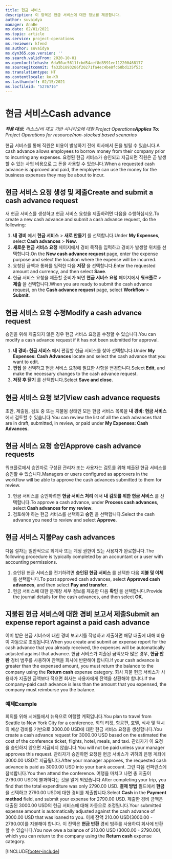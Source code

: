 ```yaml
---
title: 현금 서비스
description: 이 항목은 현금 서비스에 대한 정보를 제공합니다.
author: suvaidya
manager: AnnBe
ms.date: 02/01/2021
ms.topic: article
ms.service: project-operations
ms.reviewer: kfend
ms.author: suvaidya
ms.dyn365.ops.version: ''
ms.search.validFrom: 2020-10-01
ms.openlocfilehash: 6da50ac5611fcbd54aef8d8591ee112200468177
ms.sourcegitcommit: fa32b1893286f20271fa4ec4be8fc68bd135f53c
ms.translationtype: HT
ms.contentlocale: ko-KR
ms.lasthandoff: 02/15/2021
ms.locfileid: "5276716"
---
```

# <a name="cash-advance"></a><span data-ttu-id="9dcad-103">현금 서비스</span><span class="sxs-lookup"><span data-stu-id="9dcad-103">Cash advance</span></span>

<span data-ttu-id="9dcad-104">_**적용 대상:** 리소스/비 재고 기반 시나리오에 대한 Project Operations_</span><span class="sxs-lookup"><span data-stu-id="9dcad-104">_**Applies To:** Project Operations for resource/non-stocked based scenarios_</span></span>

<span data-ttu-id="9dcad-105">현금 서비스를 통해 직원은 비용이 발생하기 전에 회사에서 돈을 빌릴 수 있습니다.</span><span class="sxs-lookup"><span data-stu-id="9dcad-105">A cash advance allows employees to borrow money from their company prior to incurring any expenses.</span></span> <span data-ttu-id="9dcad-106">요청된 현금 서비스가 승인되고 지급되면 직원은 곧 발생할 수 있는 사업 비용으로 그 돈을 사용할 수 있습니다.</span><span class="sxs-lookup"><span data-stu-id="9dcad-106">When a requested cash advance is approved and paid, the employee can use the money for the business expenses they may be about to incur.</span></span> 

## <a name="create-and-submit-a-cash-advance-request"></a><span data-ttu-id="9dcad-107">현금 서비스 요청 생성 및 제출</span><span class="sxs-lookup"><span data-stu-id="9dcad-107">Create and submit a cash advance request</span></span>
<span data-ttu-id="9dcad-108">새 현금 서비스를 생성하고 현금 서비스 요청을 제출하려면 다음을 수행하십시오.</span><span class="sxs-lookup"><span data-stu-id="9dcad-108">To create a new cash advance and submit a cash advance request, do the following:</span></span> 

1. <span data-ttu-id="9dcad-109">**내 경비** 에서 **현금 서비스** > **새로 만들기** 를 선택합니다.</span><span class="sxs-lookup"><span data-stu-id="9dcad-109">Under **My Expenses**, select **Cash advances** > **New**.</span></span> 
2. <span data-ttu-id="9dcad-110">**새로운 현금 서비스 요청** 페이지에서 경비 목적을 입력하고 경비가 발생할 위치를 선택합니다.</span><span class="sxs-lookup"><span data-stu-id="9dcad-110">On the **New cash advance request** page, enter the expense purpose and select the location where the expense will be incurred.</span></span>
3. <span data-ttu-id="9dcad-111">요청된 금액과 통화를 입력한 다음 **저장** 을 선택합니다.</span><span class="sxs-lookup"><span data-stu-id="9dcad-111">Enter the requested amount and currency, and then select **Save**.</span></span> 
4. <span data-ttu-id="9dcad-112">현금 서비스 요청을 제출할 준비가 되면 **현금 서비스 요청** 페이지에서 **워크플로** > **제출** 을 선택합니다.</span><span class="sxs-lookup"><span data-stu-id="9dcad-112">When you are ready to submit the cash advance request, on the **Cash advance request** page, select **Workflow** > **Submit**.</span></span>

## <a name="modify-a-cash-advance-request"></a><span data-ttu-id="9dcad-113">현금 서비스 요청 수정</span><span class="sxs-lookup"><span data-stu-id="9dcad-113">Modify a cash advance request</span></span>

<span data-ttu-id="9dcad-114">승인을 위해 제출되지 않은 경우 현금 서비스 요청을 수정할 수 있습니다.</span><span class="sxs-lookup"><span data-stu-id="9dcad-114">You can modify a cash advance request if it has not been submitted for approval.</span></span>

1. <span data-ttu-id="9dcad-115">**내 경비: 현금 서비스** 에서 편집할 현금 서비스를 찾아 선택합니다.</span><span class="sxs-lookup"><span data-stu-id="9dcad-115">Under **My Expenses: Cash Advances** locate and select the cash advance that you want to edit.</span></span>
2. <span data-ttu-id="9dcad-116">**편집** 을 선택하고 현금 서비스 요청에 필요한 사항을 변경합니다.</span><span class="sxs-lookup"><span data-stu-id="9dcad-116">Select **Edit**, and make the necessary changes to the cash advance request.</span></span> 
3. <span data-ttu-id="9dcad-117">**저장 후 닫기** 를 선택합니다.</span><span class="sxs-lookup"><span data-stu-id="9dcad-117">Select **Save and close**.</span></span>


## <a name="view-cash-advance-requests"></a><span data-ttu-id="9dcad-118">현금 서비스 요청 보기</span><span class="sxs-lookup"><span data-stu-id="9dcad-118">View cash advance requests</span></span>
<span data-ttu-id="9dcad-119">초안, 제출됨, 검토 중 또는 지불됨 상태인 모든 현금 서비스 목록을 **내 경비: 현금 서비스** 에서 검토할 수 있습니다.</span><span class="sxs-lookup"><span data-stu-id="9dcad-119">You can review the list of all the cash advances that are in draft, submitted, in review, or paid under **My Expenses: Cash Advances**.</span></span> 

## <a name="approve-cash-advance-requests"></a><span data-ttu-id="9dcad-120">현금 서비스 요청 승인</span><span class="sxs-lookup"><span data-stu-id="9dcad-120">Approve cash advance requests</span></span>

<span data-ttu-id="9dcad-121">워크플로에서 승인자로 구성된 관리자 또는 사용자는 검토를 위해 제출된 현금 서비스를 승인할 수 있습니다.</span><span class="sxs-lookup"><span data-stu-id="9dcad-121">Managers or users configured as approvers in the workflow will be able to approve the cash advances submitted to them for review.</span></span> 

1. <span data-ttu-id="9dcad-122">현금 서비스를 승인하려면 **현금 서비스 처리** 에서 **내 검토를 위한 현금 서비스** 를 선택합니다.</span><span class="sxs-lookup"><span data-stu-id="9dcad-122">To approve a cash advance, under **Process cash advances**, select **Cash advances for my review**.</span></span>
2. <span data-ttu-id="9dcad-123">검토해야 하는 현금 서비스를 선택하고 **승인** 을 선택합니다.</span><span class="sxs-lookup"><span data-stu-id="9dcad-123">Select the cash advance you need to review and select **Approve**.</span></span>  

## <a name="pay-cash-advances"></a><span data-ttu-id="9dcad-124">현금 서비스 지불</span><span class="sxs-lookup"><span data-stu-id="9dcad-124">Pay cash advances</span></span> 
<span data-ttu-id="9dcad-125">다음 절차는 일반적으로 회계사 또는 계정 권한이 있는 사용자가 완료합니다.</span><span class="sxs-lookup"><span data-stu-id="9dcad-125">The following procedure is typically completed by an accountant or a user with accounting permissions.</span></span>

1. <span data-ttu-id="9dcad-126">승인된 현금 서비스를 전기하려면 **승인된 현금 서비스** 를 선택한 다음 **지불 및 이체** 를 선택합니다.</span><span class="sxs-lookup"><span data-stu-id="9dcad-126">To post approved cash advances, select **Approved cash advances**, and then select **Pay and transfer**.</span></span>  
2. <span data-ttu-id="9dcad-127">현금 서비스에 대한 분개장 세부 정보를 제공한 다음 **확인** 을 선택합니다.</span><span class="sxs-lookup"><span data-stu-id="9dcad-127">Provide the journal details for the cash advances, and then select **OK**.</span></span> 

## <a name="submit-an-expense-report-against-a-paid-cash-advance"></a><span data-ttu-id="9dcad-128">지불된 현금 서비스에 대한 경비 보고서 제출</span><span class="sxs-lookup"><span data-stu-id="9dcad-128">Submit an expense report against a paid cash advance</span></span> 

<span data-ttu-id="9dcad-129">이미 받은 현금 서비스에 대한 경비 보고서를 작성하고 제출하면 해당 대출에 대해 비용이 자동으로 조정됩니다.</span><span class="sxs-lookup"><span data-stu-id="9dcad-129">When you create and submit an expense report for the cash advance that you already received, the expenses will be automatically adjusted against that advance.</span></span> <span data-ttu-id="9dcad-130">현금 서비스가 지출된 금액보다 많은 경우, **현금 반환** 경비 범주를 사용하여 잔액을 회사에 반환해야 합니다.</span><span class="sxs-lookup"><span data-stu-id="9dcad-130">If your cash advance is greater than the expensed amount, you must return the balance to the company using the **Return cash** expense category.</span></span> <span data-ttu-id="9dcad-131">회사 지불 현금 서비스가 사용자가 지출한 금액보다 적으면 회사는 사용자에게 잔액을 상환해야 합니다.</span><span class="sxs-lookup"><span data-stu-id="9dcad-131">If the company-paid cash advance is less than the amount that you expensed, the company must reimburse you the balance.</span></span> 

### <a name="example"></a><span data-ttu-id="9dcad-132">예제</span><span class="sxs-lookup"><span data-stu-id="9dcad-132">Example</span></span>
<span data-ttu-id="9dcad-133">회의를 위해 시애틀에서 뉴욕으로 여행할 계획입니다.</span><span class="sxs-lookup"><span data-stu-id="9dcad-133">You plan to travel from Seattle to New York City for a conference.</span></span> <span data-ttu-id="9dcad-134">회의 티켓, 항공편, 호텔, 식사 및 택시의 예상 경비를 기반으로 3000.00 USD에 대한 현금 서비스 요청을 생성합니다.</span><span class="sxs-lookup"><span data-stu-id="9dcad-134">You create a cash advance request for 3000.00 USD based on the estimated the cost of the conference ticket, flights, hotel, meals, and taxi.</span></span> <span data-ttu-id="9dcad-135">관리자가 이 요청을 승인하지 않으면 지급되지 않습니다.</span><span class="sxs-lookup"><span data-stu-id="9dcad-135">You will not be paid unless your manager approves this request.</span></span> <span data-ttu-id="9dcad-136">관리자가 승인하면 요청된 현금 서비스가 귀하의 은행 계좌에 3000.00 USD로 지급됩니다.</span><span class="sxs-lookup"><span data-stu-id="9dcad-136">After your manager approves, the requested cash advance is paid as 3000.00 USD into your bank account.</span></span> <span data-ttu-id="9dcad-137">그런 다음 컨퍼런스에 참석합니다.</span><span class="sxs-lookup"><span data-stu-id="9dcad-137">You then attend the conference.</span></span> <span data-ttu-id="9dcad-138">여행을 마치고 나면 총 지출이 2790.00 USD에 불과하다는 것을 알게 되었습니다.</span><span class="sxs-lookup"><span data-stu-id="9dcad-138">After completing your trip, you find that the total expenditure was only 2790.00 USD.</span></span> <span data-ttu-id="9dcad-139">**결제 방법** 필드에서 **현금** 을 선택하고 2790.00 USD에 대한 경비를 제출합니다.</span><span class="sxs-lookup"><span data-stu-id="9dcad-139">Select **Cash** in the **Payment method** field, and submit your expense for 2790.00 USD.</span></span> <span data-ttu-id="9dcad-140">제출한 경비 금액은 대출된 3000.00 USD의 현금 서비스에 대해 자동으로 조정됩니다.</span><span class="sxs-lookup"><span data-stu-id="9dcad-140">Your submitted expense amount is automatically adjusted against the cash advance of 3000.00 USD that was loaned to you.</span></span> <span data-ttu-id="9dcad-141">이제 잔액 210.00 USD(3000.00 - 2790.00)를 지불해야 합니다. 이 잔액은 **현금 반환** 경비 범주를 사용하여 회사에 반환할 수 있습니다.</span><span class="sxs-lookup"><span data-stu-id="9dcad-141">You now owe a balance of 210.00 USD (3000.00 - 2790.00), which you can return to the company using the **Return cash** expense category.</span></span>



[!INCLUDE[footer-include](../includes/footer-banner.md)]